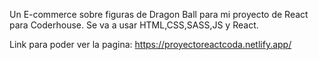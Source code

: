Un E-commerce sobre figuras de Dragon Ball para mi proyecto de React para Coderhouse. Se va a usar HTML,CSS,SASS,JS y React. 

Link para poder ver la pagina: https://proyectoreactcoda.netlify.app/
